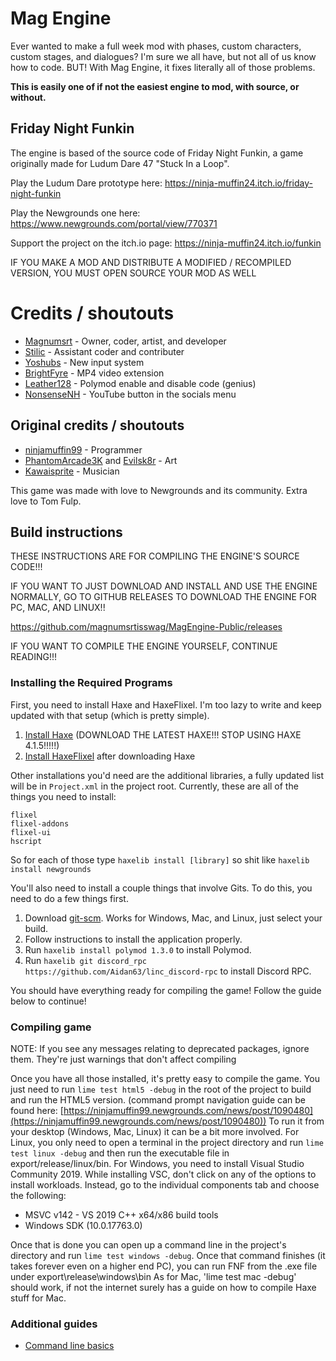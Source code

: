 # Mag Engine

Ever wanted to make a full week mod with phases, custom characters, custom stages, and dialogues? I'm sure we all have, but not all of us know how to code. BUT! With Mag Engine, it fixes literally all of those problems.

**This is easily one of if not the easiest engine to mod, with source, or without.**

## Friday Night Funkin

The engine is based of the source code of Friday Night Funkin, a game originally made for Ludum Dare 47 "Stuck In a Loop".

Play the Ludum Dare prototype here: https://ninja-muffin24.itch.io/friday-night-funkin

Play the Newgrounds one here: https://www.newgrounds.com/portal/view/770371

Support the project on the itch.io page: https://ninja-muffin24.itch.io/funkin

IF YOU MAKE A MOD AND DISTRIBUTE A MODIFIED / RECOMPILED VERSION, YOU MUST OPEN SOURCE YOUR MOD AS WELL

# Credits / shoutouts

-   [Magnumsrt](https://twitter.com/MagnumsrtYT) - Owner, coder, artist, and developer
-   [Stilic](https://www.youtube.com/channel/UCY2VZxpdhxLnL0p6TbqIfHw) - Assistant coder and contributer
-   [Yoshubs](https://twitter.com/Yoshubs) - New input system
-   [BrightFyre](https://twitter.com/fyre_bright) - MP4 video extension
-   [Leather128](https://gamebanana.com/members/1799813) - Polymod enable and disable code (genius)
-   [NonsenseNH](https://twitter.com/NonsenseNH) - YouTube button in the socials menu

## Original credits / shoutouts

-   [ninjamuffin99](https://twitter.com/ninja_muffin99) - Programmer
-   [PhantomArcade3K](https://twitter.com/phantomarcade3k) and [Evilsk8r](https://twitter.com/evilsk8r) - Art
-   [Kawaisprite](https://twitter.com/kawaisprite) - Musician

This game was made with love to Newgrounds and its community. Extra love to Tom Fulp.

## Build instructions

THESE INSTRUCTIONS ARE FOR COMPILING THE ENGINE'S SOURCE CODE!!!

IF YOU WANT TO JUST DOWNLOAD AND INSTALL AND USE THE ENGINE NORMALLY, GO TO GITHUB RELEASES TO DOWNLOAD THE ENGINE FOR PC, MAC, AND LINUX!!

https://github.com/magnumsrtisswag/MagEngine-Public/releases

IF YOU WANT TO COMPILE THE ENGINE YOURSELF, CONTINUE READING!!!

### Installing the Required Programs

First, you need to install Haxe and HaxeFlixel. I'm too lazy to write and keep updated with that setup (which is pretty simple).

1. [Install Haxe](https://haxe.org/download/version/4.1.5/) (DOWNLOAD THE LATEST HAXE!!! STOP USING HAXE 4.1.5!!!!!)
2. [Install HaxeFlixel](https://haxeflixel.com/documentation/install-haxeflixel/) after downloading Haxe

Other installations you'd need are the additional libraries, a fully updated list will be in `Project.xml` in the project root. Currently, these are all of the things you need to install:

```
flixel
flixel-addons
flixel-ui
hscript
```

So for each of those type `haxelib install [library]` so shit like `haxelib install newgrounds`

You'll also need to install a couple things that involve Gits. To do this, you need to do a few things first.

1. Download [git-scm](https://git-scm.com/downloads). Works for Windows, Mac, and Linux, just select your build.
2. Follow instructions to install the application properly.
3. Run `haxelib install polymod 1.3.0` to install Polymod.
4. Run `haxelib git discord_rpc https://github.com/Aidan63/linc_discord-rpc` to install Discord RPC.

You should have everything ready for compiling the game! Follow the guide below to continue!

### Compiling game

NOTE: If you see any messages relating to deprecated packages, ignore them. They're just warnings that don't affect compiling

Once you have all those installed, it's pretty easy to compile the game. You just need to run `lime test html5 -debug` in the root of the project to build and run the HTML5 version. (command prompt navigation guide can be found here: [https://ninjamuffin99.newgrounds.com/news/post/1090480](https://ninjamuffin99.newgrounds.com/news/post/1090480))
To run it from your desktop (Windows, Mac, Linux) it can be a bit more involved. For Linux, you only need to open a terminal in the project directory and run `lime test linux -debug` and then run the executable file in export/release/linux/bin. For Windows, you need to install Visual Studio Community 2019. While installing VSC, don't click on any of the options to install workloads. Instead, go to the individual components tab and choose the following:

-   MSVC v142 - VS 2019 C++ x64/x86 build tools
-   Windows SDK (10.0.17763.0)

Once that is done you can open up a command line in the project's directory and run `lime test windows -debug`. Once that command finishes (it takes forever even on a higher end PC), you can run FNF from the .exe file under export\release\windows\bin
As for Mac, 'lime test mac -debug' should work, if not the internet surely has a guide on how to compile Haxe stuff for Mac.

### Additional guides

-   [Command line basics](https://ninjamuffin99.newgrounds.com/news/post/1090480)
